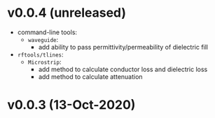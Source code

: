 v0.0.4 (unreleased)
===================

- command-line tools:
	- ``waveguide``:
		- add ability to pass permittivity/permeability of dielectric fill
- ``rftools/tlines``:
	- ``Microstrip``:
		- add method to calculate conductor loss and dielectric loss
		- add method to calculate attenuation 

v0.0.3 (13-Oct-2020)
====================